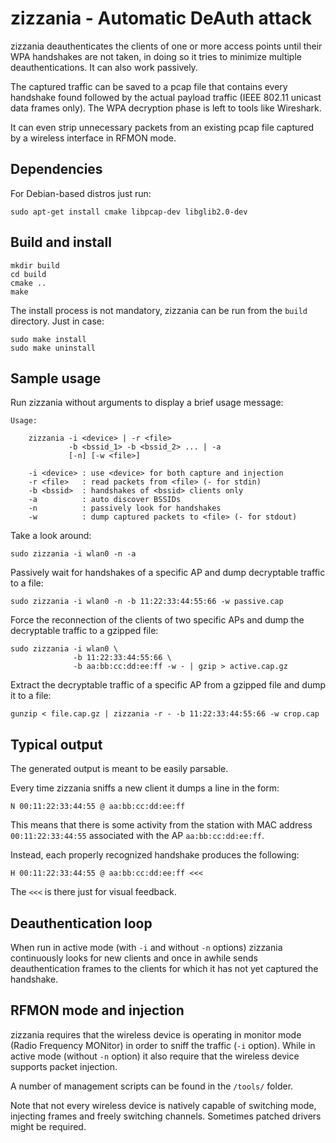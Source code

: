 zizzania - Automatic DeAuth attack
==================================

zizzania deauthenticates the clients of one or more access points until their
WPA handshakes are not taken, in doing so it tries to minimize multiple
deauthentications. It can also work passively.

The captured traffic can be saved to a pcap file that contains every handshake
found followed by the actual payload traffic (IEEE 802.11 unicast data frames
only). The WPA decryption phase is left to tools like Wireshark.

It can even strip unnecessary packets from an existing pcap file captured by a
wireless interface in RFMON mode.

Dependencies
------------

For Debian-based distros just run:

    sudo apt-get install cmake libpcap-dev libglib2.0-dev

Build and install
-----------------

    mkdir build
    cd build
    cmake ..
    make

The install process is not mandatory, zizzania can be run from the `build`
directory. Just in case:

    sudo make install
    sudo make uninstall

Sample usage
------------

Run zizzania without arguments to display a brief usage message:

    Usage:

        zizzania -i <device> | -r <file>
                 -b <bssid_1> -b <bssid_2> ... | -a
                 [-n] [-w <file>]

        -i <device> : use <device> for both capture and injection
        -r <file>   : read packets from <file> (- for stdin)
        -b <bssid>  : handshakes of <bssid> clients only
        -a          : auto discover BSSIDs
        -n          : passively look for handshakes
        -w          : dump captured packets to <file> (- for stdout)

Take a look around:

    sudo zizzania -i wlan0 -n -a

Passively wait for handshakes of a specific AP and dump decryptable traffic to a
file:

    sudo zizzania -i wlan0 -n -b 11:22:33:44:55:66 -w passive.cap

Force the reconnection of the clients of two specific APs and dump the
decryptable traffic to a gzipped file:

    sudo zizzania -i wlan0 \
                  -b 11:22:33:44:55:66 \
                  -b aa:bb:cc:dd:ee:ff -w - | gzip > active.cap.gz

Extract the decryptable traffic of a specific AP from a gzipped file and dump it
to a file:

    gunzip < file.cap.gz | zizzania -r - -b 11:22:33:44:55:66 -w crop.cap

Typical output
--------------

The generated output is meant to be easily parsable.

Every time zizzania sniffs a new client it dumps a line in the form:

    N 00:11:22:33:44:55 @ aa:bb:cc:dd:ee:ff

This means that there is some activity from the station with MAC address
`00:11:22:33:44:55` associated with the AP `aa:bb:cc:dd:ee:ff`.

Instead, each properly recognized handshake produces the following:

    H 00:11:22:33:44:55 @ aa:bb:cc:dd:ee:ff <<<

The `<<<` is there just for visual feedback.

Deauthentication loop
---------------------

When run in active mode (with `-i` and without `-n` options) zizzania
continuously looks for new clients and once in awhile sends deauthentication
frames to the clients for which it has not yet captured the handshake.

RFMON mode and injection
------------------------

zizzania requires that the wireless device is operating in monitor mode (Radio
Frequency MONitor) in order to sniff the traffic (`-i` option). While in active
mode (without `-n` option) it also require that the wireless device supports
packet injection.

A number of management scripts can be found in the `/tools/` folder.

Note that not every wireless device is natively capable of switching mode,
injecting frames and freely switching channels. Sometimes patched drivers might
be required.
